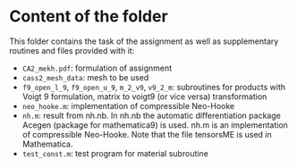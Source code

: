 [//]: # (To preview markdown file in Emacs type C-c C-c p)

# Content of the folder
This folder contains the task of the assignment as well as supplementary
routines and files provided with it:

- `CA2_mekh.pdf`: formulation of assignment
- `cass2_mesh_data`: mesh to be used
- `f9_open_l_9`, `f9_open_u_9`, `m_2_v9`, `v9_2_m`: subroutines for products
with Voigt 9 formulation, matrix to voigt9 (or vice versa) transformation
- `neo_hooke.m`: implementation of compressible Neo-Hooke
- `nh.m`: result from nh.nb. In nh.nb the automatic differentiation package
Acegen (package for mathematica9) is used. nh.m is an implementation of
compressible Neo-Hooke. Note that the file tensorsME is used in Mathematica.
- `test_const.m`: test program for material subroutine
 
